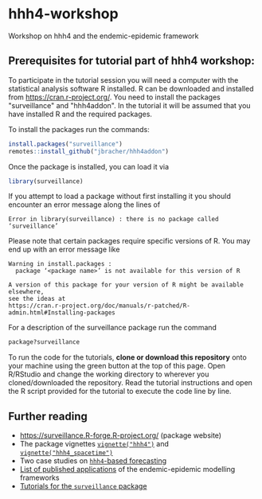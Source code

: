 # hhh4-workshop
Workshop on hhh4 and the endemic-epidemic framework

## Prerequisites for tutorial part of hhh4 workshop:

To participate in the tutorial session you will need a computer with the statistical analysis software R installed. R can be downloaded and installed from https://cran.r-project.org/. You need to install the packages "surveillance" and "hhh4addon". In the tutorial it will be assumed that you have installed R and the required packages.

To install the packages run the commands:

```r
install.packages("surveillance")
remotes::install_github("jbracher/hhh4addon")
```

Once the package is installed, you can load it via

```r
library(surveillance)
```

If you attempt to load a package without first installing it you should encounter an error message along the lines of

```
Error in library(surveillance) : there is no package called ‘surveillance’
```

Please note that certain packages require specific versions of R. You may end up with an error message like

```
Warning in install.packages :
  package ‘<package name>’ is not available for this version of R

A version of this package for your version of R might be available elsewhere,
see the ideas at
https://cran.r-project.org/doc/manuals/r-patched/R-admin.html#Installing-packages
```

For a description of the surveillance package run the command

```r
package?surveillance
```

To run the code for the tutorials, **clone or download this repository** onto
your machine using the green button at the top of this page. Open
R/RStudio and change the working directory to wherever you
cloned/downloaded the repository. Read the tutorial instructions and open
the R script provided for the tutorial to execute the code line by line.


## Further reading

* <https://surveillance.R-forge.R-project.org/> (package website)
* The package vignettes [`vignette("hhh4")`](https://CRAN.R-project.org/package=surveillance/vignettes/hhh4.pdf)  and [`vignette("hhh4_spacetime")`](https://CRAN.R-project.org/package=surveillance/vignettes/hhh4_spacetime.pdf)
* Two case studies on [`hhh4`-based forecasting](https://HIDDA.github.io/forecasting/)
* [List of published applications](https://surveillance.r-forge.r-project.org/applications_EE.html) of the endemic-epidemic modelling frameworks
* [Tutorials for the `surveillance` package](https://surveillancer.github.io/tutorials/index.html)
